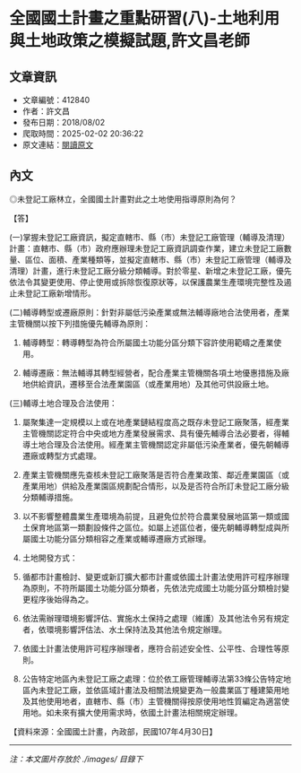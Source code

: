 # 全國國土計畫之重點研習(八)-土地利用與土地政策之模擬試題,許文昌老師

## 文章資訊
- 文章編號：412840
- 作者：許文昌
- 發布日期：2018/08/02
- 爬取時間：2025-02-02 20:36:22
- 原文連結：[閱讀原文](https://real-estate.get.com.tw/Columns/detail.aspx?no=412840)

## 內文
◎未登記工廠林立，全國國土計畫對此之土地使用指導原則為何？

【答】

(一)掌握未登記工廠資訊，擬定直轄市、縣（市）未登記工廠管理（輔導及清理）計畫：直轄市、縣（市）政府應辦理未登記工廠資訊調查作業，建立未登記工廠數量、區位、面積、產業種類等，並擬定直轄市、縣（市）未登記工廠管理（輔導及清理）計畫，進行未登記工廠分級分類輔導。對於零星、新增之未登記工廠，優先依法令其變更使用、停止使用或拆除恢復原狀等，以保護農業生產環境完整性及遏止未登記工廠新增情形。

(二)輔導轉型或遷廠原則：針對非屬低污染產業或無法輔導廠地合法使用者，產業主管機關以按下列措施優先輔導為原則：

1. 輔導轉型：轉導轉型為符合所屬國土功能分區分類下容許使用範疇之產業使用。

2. 輔導遷廠：無法輔導其轉型經營者，配合產業主管機關各項土地優惠措施及廠地供給資訊，遷移至合法產業園區（或產業用地）及其他可供設廠土地。

(三)輔導土地合理及合法使用：

1. 屬聚集達一定規模以上或在地產業鏈結程度高之既存未登記工廠聚落，經產業主管機關認定符合中央或地方產業發展需求、具有優先輔導合法必要者，得輔導土地合理及合法使用。經產業主管機關認定非屬低污染產業者，優先朝輔導遷廠或轉型方式處理。

2. 產業主管機關應先查核未登記工廠聚落是否符合產業政策、鄰近產業園區（或產業用地）供給及產業園區規劃配合情形，以及是否符合所訂未登記工廠分級分類輔導措施。

3. 以不影響整體農業生產環境為前提，且避免位於符合農業發展地區第一類或國土保育地區第一類劃設條件之區位。如屬上述區位者，優先朝輔導轉型成與所屬國土功能分區分類相容之產業或輔導遷廠方式辦理。

4. 土地開發方式：

1. 循都市計畫檢討、變更或新訂擴大都市計畫或依國土計畫法使用許可程序辦理為原則，不符所屬國土功能分區分類者，先依法完成國土功能分區分類檢討變更程序後始得為之。

2. 依法需辦理環境影響評估、實施水土保持之處理（維護）及其他法令另有規定者，依環境影響評估法、水土保持法及其他法令規定辦理。

3. 依國土計畫法使用許可程序辦理者，應符合前述安全性、公平性、合理性等原則。

5. 公告特定地區內未登記工廠之處理：位於依工廠管理輔導法第33條公告特定地區內未登記工廠，並依區域計畫法及相關法規變更為一般農業區丁種建築用地及其他使用地者，直轄市、縣（市）主管機關得按原使用地性質編定為適當使用地。如未來有擴大使用需求時，依國土計畫法相關規定辦理。

【資料來源：全國國土計畫，內政部，民國107年4月30日】

---
*注：本文圖片存放於 ./images/ 目錄下*

